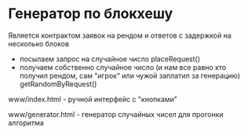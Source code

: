 # Генератор по блокхешу

Является контрактом заявок на рендом и ответов с задержкой на несколько блоков

- посылаем запрос на случайное число placeRequest()
- получаем собственно случайное число (и нам все равно кто получил рендом, сам "игрок" или чужой заплатил за генерацию) getRandomByRequest()

www/index.html - ручной интерфейс с "кнопками"

www/generator.html - генератор случайных чисел для прогонки алгоритма

